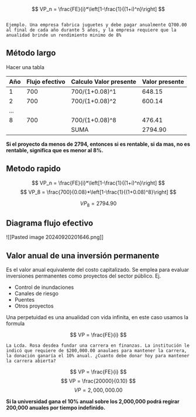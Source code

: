 $$
VP_n = \frac{FE}{i}*\left[1-\frac{1}{(1+i)^n}\right]
$$


```

Ejemplo. Una empresa fabrica juguetes y debe pagar anualmente Q700.00 al final de cada año durante 5 años, y la empresa requiere que la anualidad brinde un rendimiento minimo de 8%

```
## Método largo

Hacer una tabla

| Año | Flujo efectivo | Calculo Valor presente | Valor presente |
| --- | -------------- | ---------------------- | -------------- |
| 1   | 700            | 700/(1+0.08)^1         | 648.15         |
| 2   | 700            | 700/(1+0.08)^2         | 600.14         |
| ... |                |                        |                |
| 8   | 700            | 700/(1+0.08)^8         | 476.41         |
|     |                | SUMA                   | 2794.90        |

**Si el proyecto da menos de 2794, entonces si es rentable, si da mas, no es rentable, significa que es menor al 8%.**

## Metodo rapido


$$
VP_n = \frac{FE}{i}*\left[1-\frac{1}{(1+i)^n}\right]
$$
$$
VP_8 = \frac{700}{0.08}*\left[1-\frac{1}{(1+0.08)^8}\right]
$$

$$
VP_8 = 2794.90
$$

## Diagrama flujo efectivo

![[Pasted image 20240920201646.png]]


## Valor anual de una inversión permanente

Es el valor anual equivalente del costo capitalizado. Se emplea para evaluar inversiones permanentes como proyectos del sector público. Ej.

- Control de inundaciones
- Canales de riesgo
- Puentes
- Otros proyectos




Una perpetuidad es una anualidad con vida infinita, en este caso usamos la formula

$$
VP = \frac{FE}{i}
$$


```
La Lcda. Rosa desdea fundar una carrera en finanzas. La institución le indicó que requiere de $200,000.00 anaulaes para mantener la carrera, la donación ganaría el 10% anual. ¿Cuanto debe donar hoy para mantener la carrera abierta?
```

$$
VP = \frac{FE}{i}
$$
$$
VP = \frac{20000}{0.10}
$$
$$
VP = 2,000,000.00
$$

**Si la universidad gana el 10% anual sobre los 2,000,000 podrá regirar 200,000 anuales por tiempo indefinido.**

